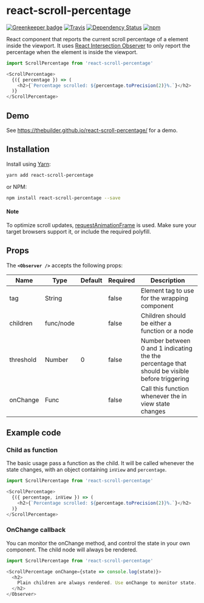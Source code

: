 # react-scroll-percentage
[![Greenkeeper badge](https://badges.greenkeeper.io/thebuilder/react-scroll-percentage.svg)](https://greenkeeper.io/)
[![Travis](https://travis-ci.org/thebuilder/react-scroll-percentage.svg?branch=master)](https://travis-ci.org/thebuilder/react-scroll-percentage)
[![Dependency Status](https://david-dm.org/thebuilder/react-scroll-percentage.svg)](https://david-dm.org/thebuilder/react-scroll-percentage)
[![npm](https://img.shields.io/npm/v/react-scroll-percentage.svg)](https://www.npmjs.com/package/react-scroll-percentage)

React component that reports the current scroll percentage of a element inside the viewport.
It uses [React Intersection Observer](https://github.com/thebuilder/react-intersection-observer) to only report the percentage when the element is inside the viewport.

```js
import ScrollPercentage from 'react-scroll-percentage'

<ScrollPercentage>
  {({ percentage }) => (
    <h2>{`Percentage scrolled: ${percentage.toPrecision(2)}%.`}</h2>
  )}
</ScrollPercentage>
```

## Demo
See https://thebuilder.github.io/react-scroll-percentage/ for a demo.

## Installation

Install using [Yarn](https://yarnpkg.com):
```sh
yarn add react-scroll-percentage
```

or NPM:
```sh
npm install react-scroll-percentage --save
```

#### Note
To optimize scroll updates, [requestAnimationFrame](https://developer.mozilla.org/en-US/docs/Web/API/window/requestAnimationFrame) is used. Make sure your target browsers support it, or include the required polyfill.

## Props
The **`<Observer />`** accepts the following props:

| Name             | Type      | Default           | Required | Description                                           |
| ---------------- | --------- | ----------------- | -------- | ----------------------------------------------------- |
| tag              | String    |                   | false    | Element tag to use for the wrapping component         |
| children         | func/node |                   | false    | Children should be either a function or a node        |
| threshold        | Number    | 0                 | false    | Number between 0 and 1 indicating the the percentage that should be visible before triggering  |
| onChange         | Func      |                   | false    | Call this function whenever the in view state changes |

## Example code

### Child as function
The basic usage pass a function as the child. It will be called whenever the state changes, with an object containing `inView` and `percentage`.

```js
import ScrollPercentage from 'react-scroll-percentage'

<ScrollPercentage>
  {({ percentage, inView }) => (
    <h2>{`Percentage scrolled: ${percentage.toPrecision(2)}%.`}</h2>
  )}
</ScrollPercentage>
```


### OnChange callback
You can monitor the onChange method, and control the state in your own component.
The child node will always be rendered.

```js
import ScrollPercentage from 'react-scroll-percentage'

<ScrollPercentage onChange={state => console.log(state)}>
  <h2>
    Plain children are always rendered. Use onChange to monitor state.
  </h2>
</Observer>
```
